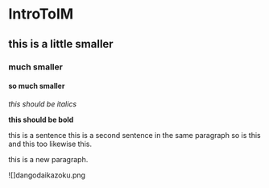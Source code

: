 # IntroToIM
## this is a little smaller
### much smaller
#### so much smaller 

*this should be italics*

**this should be bold**

this is a sentence
this is a second sentence in the same paragraph 
so is this 
and this too
likewise
this.

this is a new paragraph. 

![]dangodaikazoku.png

